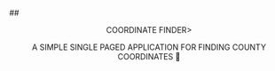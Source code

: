 ##<div align ="center"> COORDINATE FINDER></div>
<div align="center">A SIMPLE SINGLE PAGED APPLICATION FOR FINDING COUNTY COORDINATES 📍</div>